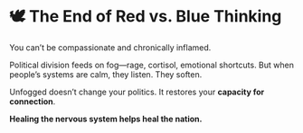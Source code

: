 # 🕊️ The End of Red vs. Blue Thinking

You can’t be compassionate and chronically inflamed.

Political division feeds on fog—rage, cortisol, emotional shortcuts. But when people’s systems are calm, they listen. They soften.

Unfogged doesn’t change your politics. It restores your **capacity for connection**.

**Healing the nervous system helps heal the nation.**
